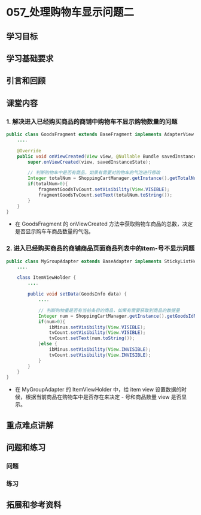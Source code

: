 # 057_处理购物车显示问题二
## 学习目标

## 学习基础要求

## 引言和回顾

## 课堂内容
### 1. 解决进入已经购买商品的商铺中购物车不显示购物数量的问题
```java
public class GoodsFragment extends BaseFragment implements AdapterView.OnItemClickListener, AbsListView.OnScrollListener {
    ....

    @Override
    public void onViewCreated(View view, @Nullable Bundle savedInstanceState) {
        super.onViewCreated(view, savedInstanceState);

        // 判断购物车中是否有商品，如果有需要对购物车的气泡进行修改
        Integer totalNum = ShoppingCartManager.getInstance().getTotalNum();
        if(totalNum>0){
            fragmentGoodsTvCount.setVisibility(View.VISIBLE);
            fragmentGoodsTvCount.setText(totalNum.toString());
        }
    }
}
```

- 在 GoodsFragment 的 onViewCreated 方法中获取购物车商品的总数，决定是否显示购车车商品数量的气泡。

### 2. 进入已经购买商品的商铺商品页面商品列表中的item-号不显示问题
```java
public class MyGroupAdapter extends BaseAdapter implements StickyListHeadersAdapter {
    ....

    class ItemViewHolder {
        ....

        public void setData(GoodsInfo data) {
            ....

            // 判断购物重是否有当前条目的商品，如果有需要获取到商品的数据量
            Integer num = ShoppingCartManager.getInstance().getGoodsIdNum(data.id);
            if(num>0){
                ibMinus.setVisibility(View.VISIBLE);
                tvCount.setVisibility(View.VISIBLE);
                tvCount.setText(num.toString());
            }else {
                ibMinus.setVisibility(View.INVISIBLE);
                tvCount.setVisibility(View.INVISIBLE);
            }
        }
    }
}
```

- 在 MyGroupAdapter 的 ItemViewHolder 中，给 item view 设置数据的时候，根据当前商品在购物车中是否存在来决定 - 号和商品数量 view 是否显示。

## 重点难点讲解

## 问题和练习

### 问题

### 练习

## 拓展和参考资料
